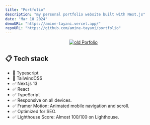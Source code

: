 ```yaml
---
title: "Portfolio"
description: "my personal portfolio website built with Next.js"
date: "Mar 18 2024"
demoURL: "https://amine-tayani.vercel.app/"
repoURL: "https://github.com/amine-tayani/portfolio"
---
```


<p align="center">
  <a href="https://amine-tayani.vercel.app/">
   <img src="/twitter-image.png" alt="old Porfolio"> 
  </a>
</p>

## 📋 Tech stack

- 🚀 Typescript
- 🎨 TailwindCSS
- ✅ Next.js 13
- ✅ React
- ✅ TypeScript
- ✅ Responsive on all devices.
- ✅ Framer Motion: Animated mobile navigation and scroll.
- ✅ Optimized for SEO.
- ✅ Lighthouse Score: Almost 100/100 on Lighthouse.
